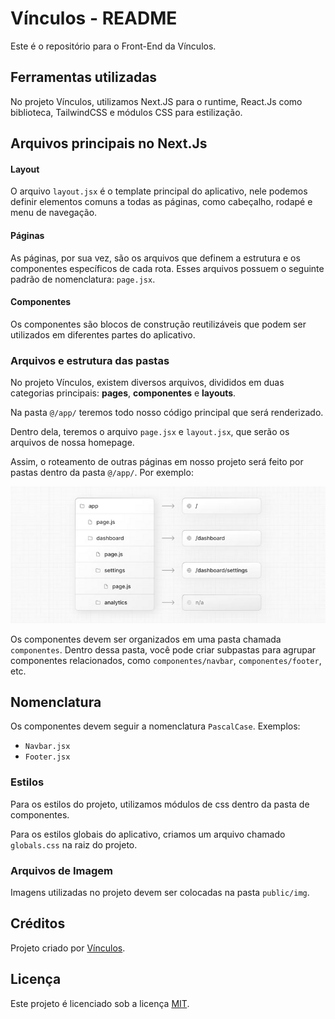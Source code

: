 # Vínculos - README

Este é o repositório para o Front-End da Vínculos.

## Ferramentas utilizadas

No projeto Vínculos, utilizamos Next.JS para o runtime, React.Js como biblioteca, TailwindCSS e módulos CSS para estilização.

## Arquivos principais no Next.Js
#### Layout

O arquivo `layout.jsx` é o template principal do aplicativo, nele podemos definir elementos comuns a todas as páginas, como cabeçalho, rodapé e menu de navegação.

#### Páginas

As páginas, por sua vez, são os arquivos que definem a estrutura e os componentes específicos de cada rota. Esses arquivos possuem o seguinte padrão de nomenclatura: `page.jsx`.


#### Componentes

Os componentes são blocos de construção reutilizáveis que podem ser utilizados em diferentes partes do aplicativo.

### Arquivos e estrutura das pastas

No projeto Vínculos, existem diversos arquivos, divididos em duas categorias principais: **pages**, **componentes** e **layouts**.

Na pasta <code>@/app/</code> teremos todo nosso código principal que será renderizado.

Dentro dela, teremos o arquivo <code>page.jsx</code> e <code>layout.jsx</code>, que serão os arquivos de nossa homepage.

Assim, o roteamento de outras páginas em nosso projeto será feito por pastas dentro da pasta <code>@/app/</code>. 
Por exemplo:

![Local Image](routing.png)


Os componentes devem ser organizados em uma pasta chamada `componentes`. Dentro dessa pasta, você pode criar subpastas para agrupar componentes relacionados, como `componentes/navbar`, `componentes/footer`, etc.

## Nomenclatura

Os componentes devem seguir a nomenclatura `PascalCase`. Exemplos:

- `Navbar.jsx`
- `Footer.jsx`

### Estilos

Para os estilos do projeto, utilizamos módulos de css dentro da pasta de componentes.

Para os estilos globais do aplicativo, criamos um arquivo chamado `globals.css` na raiz do projeto.

### Arquivos de Imagem

Imagens utilizadas no projeto devem ser colocadas na pasta `public/img`.

## Créditos

Projeto criado por [Vínculos](https://github.com/fulanoDetal).

## Licença

Este projeto é licenciado sob a licença [MIT](LICENSE).
